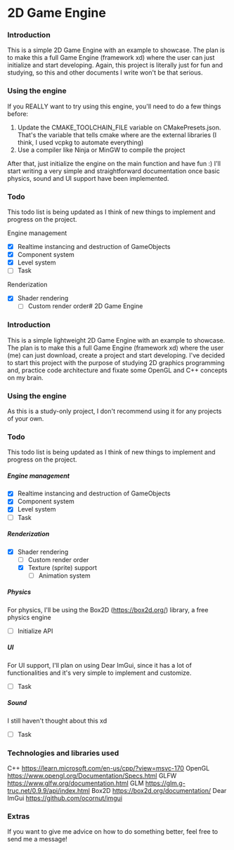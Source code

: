 # 2D Game Engine

### Introduction
This is a simple 2D Game Engine with an example to showcase. The plan is to make this a full Game Engine (framework xd) where the user can just initialize and start developing.
Again, this project is literally just for fun and studying, so this and other documents I write won't be that serious.

### Using the engine
If you REALLY want to try using this engine, you'll need to do a few things before:
1. Update the CMAKE_TOOLCHAIN_FILE variable on CMakePresets.json. That's the variable that tells cmake where are the external libraries (I think, I used vcpkg to automate everything)
2. Use a compiler like Ninja or MinGW to compile the project

After that, just initialize the engine on the main function and have fun :)
I'll start writing a very simple and straightforward documentation once basic physics, sound and UI support have been implemented.

### Todo
This todo list is being updated as I think of new things to implement and progress on the project.

Engine management
- [x] Realtime instancing and destruction of GameObjects
- [x] Component system
- [x] Level system
- [ ] Task

Renderization
- [x] Shader rendering
	- [ ] Custom render order# 2D Game Engine

### Introduction
This is a simple lightweight 2D Game Engine with an example to showcase. The plan is to make this a full Game Engine (framework xd) where the user (me) can just download, create a project and start developing.
I've decided to start this project with the purpose of studying 2D graphics programming and, practice code architecture and fixate some OpenGL and C++ concepts on my brain.

### Using the engine
As this is a study-only project, I don't recommend using it for any projects of your own.

### Todo
This todo list is being updated as I think of new things to implement and progress on the project.

##### Engine management
- [x] Realtime instancing and destruction of GameObjects
- [x] Component system
- [x] Level system
- [ ] Task

##### Renderization
- [x] Shader rendering
	- [ ] Custom render order
	- [x] Texture (sprite) support
		- [ ] Animation system

##### Physics
For physics, I'll be using the Box2D (https://box2d.org/) library, a free physics engine
- [ ] Initialize API

##### UI
For UI support, I'll plan on using Dear ImGui, since it has a lot of functionalities and it's very simple to implement and customize.
- [ ] Task

##### Sound
I still haven't thought about this xd
- [ ] Task

### Technologies and libraries used
C++ https://learn.microsoft.com/en-us/cpp/?view=msvc-170
OpenGL https://www.opengl.org/Documentation/Specs.html
GLFW https://www.glfw.org/documentation.html
GLM https://glm.g-truc.net/0.9.9/api/index.html
Box2D https://box2d.org/documentation/
Dear ImGui https://github.com/ocornut/imgui

### Extras
If you want to give me advice on how to do something better, feel free to send me a message!